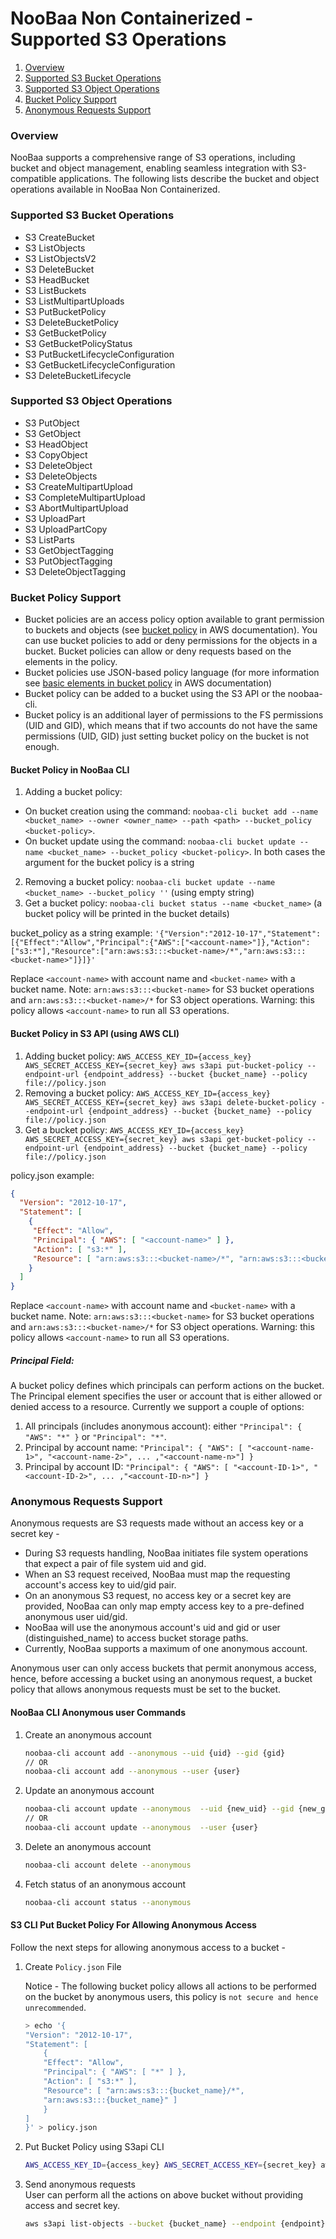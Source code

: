 # NooBaa Non Containerized - Supported S3 Operations


1. [Overview](#overview)
2. [Supported S3 Bucket Operations](#supported-s3-bucket-operations)
3. [Supported S3 Object Operations](#supported-s3-object-operations)
4. [Bucket Policy Support](#bucket-policy-support)
5. [Anonymous Requests Support](#anonymous-requests-support)

### Overview 

NooBaa supports a comprehensive range of S3 operations, including bucket and object management, enabling seamless integration with S3-compatible applications.
The following lists describe the bucket and object operations available in NooBaa Non Containerized.

### Supported S3 Bucket Operations

- S3 CreateBucket
- S3 ListObjects
- S3 ListObjectsV2
- S3 DeleteBucket
- S3 HeadBucket
- S3 ListBuckets
- S3 ListMultipartUploads 
- S3 PutBucketPolicy
- S3 DeleteBucketPolicy
- S3 GetBucketPolicy
- S3 GetBucketPolicyStatus
- S3 PutBucketLifecycleConfiguration
- S3 GetBucketLifecycleConfiguration
- S3 DeleteBucketLifecycle


### Supported S3 Object Operations

- S3 PutObject
- S3 GetObject
- S3 HeadObject
- S3 CopyObject
- S3 DeleteObject
- S3 DeleteObjects
- S3 CreateMultipartUpload
- S3 CompleteMultipartUpload
- S3 AbortMultipartUpload
- S3 UploadPart
- S3 UploadPartCopy
- S3 ListParts 
- S3 GetObjectTagging
- S3 PutObjectTagging
- S3 DeleteObjectTagging

### Bucket Policy Support
- Bucket policies are an access policy option available to grant permission to buckets and objects (see [bucket policy](https://docs.aws.amazon.com/AmazonS3/latest/userguide/bucket-policies.html) in AWS documentation). You can use bucket policies to add or deny permissions for the objects in a bucket. Bucket policies can allow or deny requests based on the elements in the policy.
- Bucket policies use JSON-based policy language (for more information see [basic elements in bucket policy](https://docs.aws.amazon.com/AmazonS3/latest/userguide/access-policy-language-overview.html) in AWS documentation)
- Bucket policy can be added to a bucket using the S3 API or the noobaa-cli.
- Bucket policy is an additional layer of permissions to the FS permissions (UID and GID), which means that if two accounts do not have the same permissions (UID, GID) just setting bucket policy on the bucket is not enough.

#### Bucket Policy in NooBaa CLI
1. Adding a bucket policy:
  - On bucket creation using the command: `noobaa-cli bucket add --name <bucket_name> --owner <owner_name> --path <path> --bucket_policy <bucket-policy>`.
  - On bucket update using the command: `noobaa-cli bucket update --name <bucket_name> --bucket_policy <bucket-policy>`.
In both cases the argument for the bucket policy is a string
2. Removing a bucket policy: `noobaa-cli bucket update --name <bucket_name> --bucket_policy ''` (using empty string)
3. Get a bucket policy: `noobaa-cli bucket status --name <bucket_name>` (a bucket policy will be printed in the bucket details)

bucket_policy as a string example:
`'{"Version":"2012-10-17","Statement":[{"Effect":"Allow","Principal":{"AWS":["<account-name>"]},"Action":["s3:*"],"Resource":["arn:aws:s3:::<bucket-name>/*","arn:aws:s3:::<bucket-name>"]}]}'`

Replace `<account-name>` with account name and `<bucket-name>` with a bucket name.
Note: `arn:aws:s3:::<bucket-name>` for S3 bucket operations and  `arn:aws:s3:::<bucket-name>/*` for S3 object operations.
Warning: this policy allows `<account-name>` to run all S3 operations.

#### Bucket Policy in S3 API (using AWS CLI)
1. Adding bucket policy: `AWS_ACCESS_KEY_ID={access_key} AWS_SECRET_ACCESS_KEY={secret_key} aws s3api put-bucket-policy --endpoint-url {endpoint_address} --bucket {bucket_name} --policy file://policy.json`
2. Removing a bucket policy: `AWS_ACCESS_KEY_ID={access_key} AWS_SECRET_ACCESS_KEY={secret_key} aws s3api delete-bucket-policy --endpoint-url {endpoint_address} --bucket {bucket_name} --policy file://policy.json`
3. Get a bucket policy: `AWS_ACCESS_KEY_ID={access_key} AWS_SECRET_ACCESS_KEY={secret_key} aws s3api get-bucket-policy --endpoint-url {endpoint_address} --bucket {bucket_name} --policy file://policy.json`

policy.json example:
```json
{
  "Version": "2012-10-17",
  "Statement": [ 
    { 
     "Effect": "Allow", 
     "Principal": { "AWS": [ "<account-name>" ] }, 
     "Action": [ "s3:*" ], 
     "Resource": [ "arn:aws:s3:::<bucket-name>/*", "arn:aws:s3:::<bucket-name>" ] 
    }
  ]
}
```
Replace `<account-name>` with account name and `<bucket-name>` with a bucket name.
Note: `arn:aws:s3:::<bucket-name>` for S3 bucket operations and  `arn:aws:s3:::<bucket-name>/*` for S3 object operations.
Warning: this policy allows `<account-name>` to run all S3 operations.

##### Principal Field:
A bucket policy defines which principals can perform actions on the bucket. The Principal element specifies the user or account that is either allowed or denied access to a resource.
Currently we support a couple of options:
1. All principals (includes anonymous account): either `"Principal": { "AWS": "*" }` or `"Principal": "*"`.
2. Principal by account name: `"Principal": { "AWS": [ "<account-name-1>", "<account-name-2>", ... ,"<account-name-n>"] }`
3. Principal by account ID: `"Principal": { "AWS": [ "<account-ID-1>", "<account-ID-2>", ... ,"<account-ID-n>"] }`

### Anonymous Requests Support

Anonymous requests are S3 requests made without an access key or a secret key - 

* During S3 requests handling, NooBaa initiates file system operations that expect a pair of file system uid and gid. 
* When an S3 request received, NooBaa must map the requesting account's access key to uid/gid pair.
* On an anonymous S3 request, no access key or a secret key are provided, NooBaa can only map empty access key to a pre-defined anonymous user uid/gid.
* NooBaa will use the anonymous account's uid and gid or user (distinguished_name) to access bucket storage paths.  
* Currently, NooBaa supports a maximum of one anonymous account.  

Anonymous user can only access buckets that permit anonymous access, hence, before accessing a bucket using an anonymous request, a bucket policy that allows anonymous requests must be set to the bucket.


#### NooBaa CLI Anonymous user Commands
1. Create an anonymous account
    ```sh
    noobaa-cli account add --anonymous --uid {uid} --gid {gid}
    // OR
    noobaa-cli account add --anonymous --user {user}
    ```
2. Update an anonymous account
    ```sh
    noobaa-cli account update --anonymous  --uid {new_uid} --gid {new_gid}
    // OR
    noobaa-cli account update --anonymous  --user {user}
    ```

2. Delete an anonymous account
    ```sh
    noobaa-cli account delete --anonymous
    ```

2. Fetch status of an anonymous account
    ```sh
    noobaa-cli account status --anonymous
    ```

#### S3 CLI Put Bucket Policy For Allowing Anonymous Access

Follow the next steps for allowing anonymous access to a bucket - 
1. Create `Policy.json` File

    Notice - The following bucket policy allows all actions to be performed on the bucket by anonymous users, this policy is `not secure and hence unrecommended`. 

    ```sh
    > echo '{
    "Version": "2012-10-17",
    "Statement": [ 
        { 
        "Effect": "Allow", 
        "Principal": { "AWS": [ "*" ] }, 
        "Action": [ "s3:*" ], 
        "Resource": [ "arn:aws:s3:::{bucket_name}/*", 
        "arn:aws:s3:::{bucket_name}" ] 
        }
    ]
    }' > policy.json
    ```

2. Put Bucket Policy using S3api CLI
    ```sh
    AWS_ACCESS_KEY_ID={access_key} AWS_SECRET_ACCESS_KEY={secret_key} aws s3api put-bucket-policy --endpoint {endpoint} --bucket {bucket_name} --policy file:///tmp/policy.json;
    ```

3. Send anonymous requests  
    User can perform all the actions on above bucket without providing access and secret key.

    ```sh
    aws s3api list-objects --bucket {bucket_name} --endpoint {endpoint} --no-sign-request
    ```
